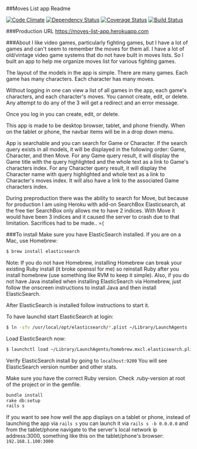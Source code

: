 ##Moves List app Readme

[![Code Climate](https://codeclimate.com/github/rlcheng/moves_list/badges/gpa.svg)](https://codeclimate.com/github/rlcheng/moves_list)
[![Dependency Status](https://gemnasium.com/rlcheng/moves_list.svg)](https://gemnasium.com/rlcheng/moves_list)
[![Coverage Status](https://coveralls.io/repos/github/rlcheng/moves_list/badge.svg?branch=master)](https://coveralls.io/github/rlcheng/moves_list?branch=master)
[![Build Status](https://travis-ci.org/rlcheng/moves_list.svg?branch=master)](https://travis-ci.org/rlcheng/moves_list)

###Production URL
https://moves-list-app.herokuapp.com

###About
I like video games, particularly fighting games, but I have a lot of games and can't seem to remember the moves for them all. I have a lot of old/vintage video game systems that do not have built in moves lists. So I built an app to help me organize moves list for various fighting games.

The layout of the models in the app is simple. There are many games. Each game has many characters. Each character has many moves.

Without logging in one can view a list of all games in the app, each game's characters, and each character's moves. You cannot create, edit, or delete. Any attempt to do any of the 3 will get a redirect and an error message.

Once you log in you can create, edit, or delete.

This app is made to be desktop browser, tablet, and phone friendly. When on the tablet or phone, the navbar items will be in a drop down menu.

App is searchable and you can search for Game or Character. If the search query exists in all models, it will be displayed in the following order: Game, Character, and then Move. For any Game query result, it will display the Game title with the query highlighted and the whole text as a link to Game's characters index. For any Character query result, it will display the Character name with query highlighted and whole text as a link to Character's moves index. It will also have a link to the associated Game characters index.

During preproduction there was the ability to search for Move, but because for production I am using Heroku with add-on SearchBox Elasticsearch, at the free tier SearchBox only allows me to have 2 indices. With Move it would have been 3 indices and it caused the server to crash due to that limitation. Sacrifices had to be made.. =(

###To install
Make sure you have ElasticSearch installed. If you are on a Mac, use Homebrew: 
```sh
$ brew install elasticsearch
```

Note: If you do not have Homebrew, installing Homebrew can break your existing Ruby install (it broke openssl for me) so reinstall Ruby after you install homebrew (use something like RVM to keep it simple). Also, if you do not have Java installed when installing ElasticSearch via Homebrew, just follow the onscreen instructions to install Java and then install ElasticSearch.

After ElasticSearch is installed follow instructions to start it.

To have launchd start ElasticSearch at login:
```sh
$ ln -sfv /usr/local/opt/elasticsearch/*.plist ~/Library/LaunchAgents
```
Load ElasticSearch now:
```sh
$ launchctl load ~/Library/LaunchAgents/homebrew.mxcl.elasticsearch.plist
```

Verify ElasticSearch install by going to ```localhost:9200``` You will see ElasticSearch version number and other stats.

Make sure you have the correct Ruby version. Check .ruby-version at root of the project or in the gemfile.

```sh
bundle install
rake db:setup
rails s
```

If you want to see how well the app displays on a tablet or phone, instead of launching the app via ```rails s``` you can launch it via ```rails s -b 0.0.0.0``` and from the tablet/phone navigate to the server's local network ip address:3000, something like this on the tablet/phone's browser: ```192.168.1.100:3000```

